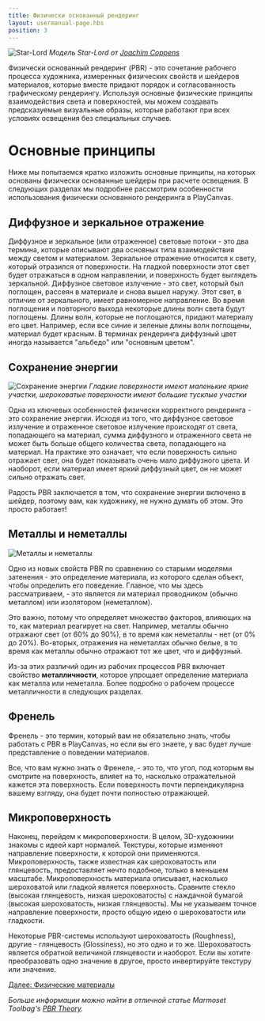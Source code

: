 ```yaml
---
title: Физически основанный рендеринг
layout: usermanual-page.hbs
position: 3
---
```


![Star-Lord][1]
*Модель Star-Lord от [Joachim Coppens][2]*

Физически основанный рендеринг (PBR) - это сочетание рабочего процесса художника, измеренных физических свойств и шейдеров материалов, которые вместе придают порядок и согласованность графическому рендерингу. Используя основные физические принципы взаимодействия света и поверхностей, мы можем создавать предсказуемые визуальные образы, которые работают при всех условиях освещения без специальных случаев.

# Основные принципы

Ниже мы попытаемся кратко изложить основные принципы, на которых основаны физически основанные шейдеры при расчете освещения. В следующих разделах мы подробнее рассмотрим особенности использования физически основанного рендеринга в PlayCanvas.

## Диффузное и зеркальное отражение

Диффузное и зеркальное (или отраженное) световые потоки - это два термина, которые описывают два основных типа взаимодействия между светом и материалом. Зеркальное отражение относится к свету, который отразился от поверхности. На гладкой поверхности этот свет будет отражаться в одном направлении, и поверхность будет выглядеть зеркальной. Диффузное световое излучение - это свет, который был поглощен, рассеян в материале и снова вышел наружу. Этот свет, в отличие от зеркального, имеет равномерное направление. Во время поглощения и повторного выхода некоторые длины волн света будут поглощены. Длины волн, которые не поглощаются, придают материалу его цвет. Например, если все синие и зеленые длины волн поглощены, материал будет красным. В терминах рендеринга диффузный цвет иногда называется "альбедо" или "основным цветом".

## Сохранение энергии

![Сохранение энергии][3]
*Гладкие поверхности имеют маленькие яркие участки, шероховатые поверхности имеют большие тусклые участки*

Одна из ключевых особенностей физически корректного рендеринга - это сохранение энергии. Исходя из того, что диффузное световое излучение и отраженное световое излучение происходят от света, попадающего на материал, сумма диффузного и отраженного света не может быть больше общего количества света, попадающего на материал. На практике это означает, что если поверхность сильно отражает свет, она будет показывать очень мало диффузного цвета. И наоборот, если материал имеет яркий диффузный цвет, он не может сильно отражать свет.

Радость PBR заключается в том, что сохранение энергии включено в шейдер, поэтому вам, как художнику, не нужно думать об этом. Это просто работает!

## Металлы и неметаллы

![Металлы и неметаллы][4]

Одно из новых свойств PBR по сравнению со старыми моделями затенения - это определение материала, из которого сделан объект, чтобы определить его поведение. Главное, что мы здесь рассматриваем, - это является ли материал проводником (обычно металлом) или изолятором (неметаллом).

Это важно, потому что определяет множество факторов, влияющих на то, как материал реагирует на свет. Например, металлы обычно отражают свет (от 60% до 90%), в то время как неметаллы - нет (от 0% до 20%). Во-вторых, отражения на неметаллах обычно белые, в то время как металлы обычно отражают тот же цвет, что и диффузный.

Из-за этих различий один из рабочих процессов PBR включает свойство **металличности**, которое упрощает определение материала как металла или неметалла. Более подробно о рабочем процессе металличности в следующих разделах.

## Френель

Френель - это термин, который вам не обязательно знать, чтобы работать с PBR в PlayCanvas, но если вы его знаете, у вас будет лучше представление о поведении материалов.

Все, что вам нужно знать о Френеле, - это то, что угол, под которым вы смотрите на поверхность, влияет на то, насколько отражательной кажется эта поверхность. Если поверхность почти перпендикулярна вашему взгляду, она будет почти полностью отражающей.

## Микроповерхность

Наконец, перейдем к микроповерхности. В целом, 3D-художники знакомы с идеей карт нормалей. Текстуры, которые изменяют направление поверхности, к которой они применяются. Микроповерхность, также известная как шероховатость или глянцевость, предоставляет нечто подобное, только в меньшем масштабе. Микроповерхность материала описывает, насколько шероховатой или гладкой является поверхность. Сравните стекло (высокая глянцевость, низкая шероховатость) с наждачной бумагой (высокая шероховатость, низкая глянцевость). Мы не указываем точное направление поверхности, просто общую идею о шероховатости или гладкости.

Некоторые PBR-системы используют шероховатость (Roughness), другие - глянцевость (Glossiness), но это одно и то же. Шероховатость является обратной величиной глянцевости и наоборот. Если вы хотите преобразовать одно значение в другое, просто инвертируйте текстуру или значение.

[Далее: Физические материалы][6]

*Больше информации можно найти в отличной статье Marmoset Toolbag's [PBR Theory][5].*

[1]: /images/user-manual/graphics/physical-rendering/star-lord.jpg
[2]: https://www.joachimcoppens.com/
[3]: /images/user-manual/graphics/physical-rendering/energy-conservation.jpg
[4]: /images/user-manual/graphics/physical-rendering/materials.jpg
[5]: https://www.marmoset.co/toolbag/learn/pbr-theory
[6]: /user-manual/graphics/physical-rendering/physical-materials
